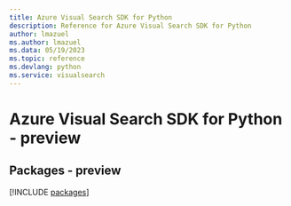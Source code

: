 ```yaml
---
title: Azure Visual Search SDK for Python
description: Reference for Azure Visual Search SDK for Python
author: lmazuel
ms.author: lmazuel
ms.data: 05/19/2023
ms.topic: reference
ms.devlang: python
ms.service: visualsearch
---
```

# Azure Visual Search SDK for Python - preview
## Packages - preview
[!INCLUDE [packages](visual-search-index.md)]